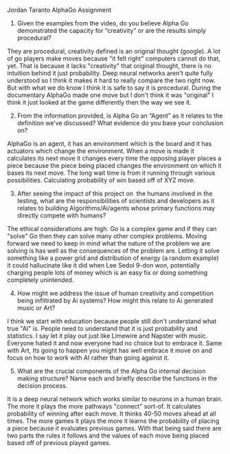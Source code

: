 Jordan Taranto
AlphaGo Assignment 

1) Given the examples from the video, do you believe Alpha Go demonstrated the capacity for “creativity” or are the results simply procedural?

They are procedural, creativity defined is an original thought (google). A lot of go players make moves because "it felt right" computers cannot do that, yet. That is because it lacks "creativity" that original thought, there is no intuition behind it just probability. Deep neural networks aren't quite fully understood so I think it makes it hard to really compare the two right now. But with what we do know I think it is safe to say it is procedural. During the documentary AlphaGo made one move but I don't think it was "original" I think it just looked at the game differently then the way we see it. 

2) From the information provided, is Alpha Go an “Agent” as it relates to the definition we’ve discussed? What evidence do you base your conclusion on?

AlphaGo is an agent, it has an environment which is the board and it has actuators which change the environment. When a move is made it calculates its next move it changes every time the opposing player places a piece because the piece being placed changes the environment on which it bases its next move. The long wait time is from it running through various possibilities. Calculating probability of win based off of XYZ move. 

3) After seeing the impact of this project on  the humans involved in the testing, what are the responsibilities of scientists and developers as it relates to building Algorithms/Ai/agents whose primary functions may directly compete with humans? 

The ethical considerations are high. Go is a complex game and if they can "solve" Go then they can solve many other complex problems. Moving forward we need to keep in mind what the nature of the problem we are solving is has well as the consequences of the problem are. Letting it solve something like a power grid and distribution of energy (a random example) it could hallucinate like it did when Lee Sedol 9-don won, potentially charging people lots of money which is an easy fix or doing something completely unintended. 

4) How might we address the issue of human creativity and competition being infiltrated by Ai systems? How might this relate to Ai generated music or Art? 

I think we start with education because people still don't understand what true "AI" is. People need to understand that it is just probability and statistics. I say let it play out just like Limewire and Napster with music. Everyone hated it and now everyone had no choice but to embrace it. Same with Art, Its going to happen you might has well embrace it move on and focus on how to work with AI rather than going against it. 

5) What are the crucial components of the Alpha Go internal decision making structure? Name each and briefly describe the functions in the decision process. 

It is a deep neural network which works similar to neurons in a human brain. The more it plays the more pathways "connect" sort-of. It calculates probability of winning after each move. It thinks 40-50 moves ahead at all times.  The more games it plays the more it learns the probability of placing a piece because it evaluates previous games. With that being said there are two parts the rules it follows and the values of each move being placed based off of previous played games. 